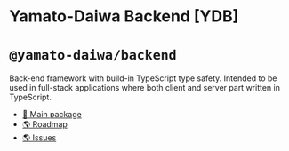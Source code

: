 # Yamato-Daiwa Backend [YDB]

# `@yamato-daiwa/backend`

Back-end framework with build-in TypeScript type safety.
Intended to be used in full-stack applications where both client and server part written in TypeScript.

* [📖 Main package](MainPackage/README.md)
* [🌎 Roadmap](https://yamato-daiwa.myjetbrains.com/youtrack/projects/23e193c9-dcc7-46c4-88ac-ecf2f3e86eef)
* [🌎 Issues](https://github.com/TokugawaTakeshi/yamato_daiwa-backend/issues)
